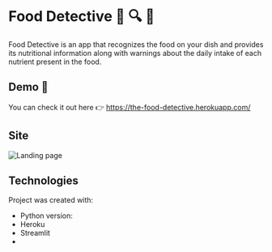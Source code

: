 # Food Detective :green_salad: :mag: :eyes:

Food Detective is an app that recognizes the food on your dish and provides its nutritional information along with warnings about the daily intake of each nutrient present in the food.


## Demo :rocket:

You can check it out here :point_right: https://the-food-detective.herokuapp.com/

## Site
![Landing page](./images/schema.jpg)

## Technologies
Project was created with: 
* Python version:  
* Heroku
* Streamlit
*



